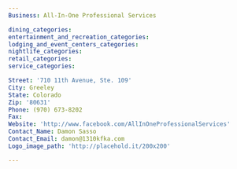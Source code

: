 ```yaml
---
Business: All-In-One Professional Services

dining_categories:
entertainment_and_recreation_categories:
lodging_and_event_centers_categories:
nightlife_categories:
retail_categories:
service_categories:

Street: '710 11th Avenue, Ste. 109'
City: Greeley
State: Colorado
Zip: '80631'
Phone: (970) 673-8202
Fax:
Website: 'http://www.facebook.com/AllInOneProfessionalServices'
Contact_Name: Damon Sasso
Contact_Email: damon@1310kfka.com
Logo_image_path: 'http://placehold.it/200x200'

---
```



